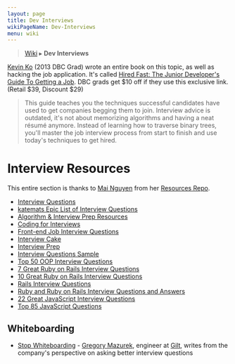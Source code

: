 ```yaml
---
layout: page
title: Dev Interviews
wikiPageName: Dev-Interviews
menu: wiki
---
```


> [Wiki](Home) ▸ **Dev Interviews**

[Kevin Ko](https://twitter.com/kokev) (2013 DBC Grad) wrote an entire book on this topic, as well as hacking the job application. It's called [Hired Fast: The Junior Developer's Guide To Getting a Job](https://kokev.in/hired-fast?promo=dbcrocks). DBC grads get $10 off if they use this exclusive link. (Retail $39, Discount $29)

> This guide teaches you the techniques successful candidates have used to get companies begging them to join. Interview advice is outdated, it's not about memorizing algorithms and having a neat résumé anymore. Instead of learning how to traverse binary trees, you'll master the job interview process from start to finish and use today's techniques to get hired.

# Interview Resources

This entire section is thanks to [Mai Nguyen](https://github.com/mxngyn/) from her [Resources Repo](https://github.com/mxngyn/resources/).

*   [Interview Questions](https://www.ocf.berkeley.edu/~kelu/interviews/questions.html)
*   [katemats Epic List of Interview Questions](http://katemats.com/interview-questions/)
*   [Algorithm & Interview Prep Resources](http://meetupresources.herokuapp.com/index.html)
*   [Coding for Interviews](http://codingforinterviews.com/practice)
*   [Front-end Job Interview Questions](https://github.com/h5bp/Front-end-Developer-Interview-Questions)
*   [Interview Cake](https://www.interviewcake.com/)
*   [Interview Prep](https://github.com/lizTheDeveloper/Interview-Prep)
*   [Interview Questions Sample](https://drive.google.com/file/d/0B9rNYoTX2AgbT2NfMXNoaTYtZE0/edit)
*   [Top 50 OOP Interview Questions](http://www.itechaleart.com/2013/06/top-50-oop-interview-questions.html)
*   [7 Great Ruby on Rails Interview Questions](http://www.toptal.com/ruby-on-rails/interview-questions)
*   [10 Great Ruby on Rails Interview Questions](http://www.toptal.com/ruby/interview-questions)
*   [Rails Interview Questions](https://github.com/afeld/rails_interview_questions)
*   [Ruby and Ruby on Rails Interview Questions and Answers](http://anilpunjabi.tumblr.com/post/25948339235/ruby-and-rails-interview-questions-and-answers)
*   [22 Great JavaScript Interview Questions](http://www.toptal.com/javascript/interview-questions)
*   [Top 85 JavaScript Questions](http://career.guru99.com/top-85-javascript-interview-questions/)

## Whiteboarding

*   [Stop Whiteboarding](https://medium.com/@gregorymazurek/stop-whiteboarding-8ed99abfdc12) - [Gregory Mazurek](https://twitter.com/GregoryMazurek), engineer at [Gilt](http://www.gilt.com/), writes from the company's perspective on asking better interview questions
